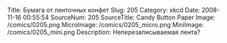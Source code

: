 Title: Бумага от ленточных конфет 
Slug: 205 
Category: xkcd 
Date: 2008-11-16 00:55:54 
SourceNum: 205 
SourceTitle: Candy Button Paper 
Image: /comics/0205.png 
MicroImage: /comics/0205_micro.png 
MiniImage: /comics/0205_mini.png 
Description: Неперезаписываемая лента? 

